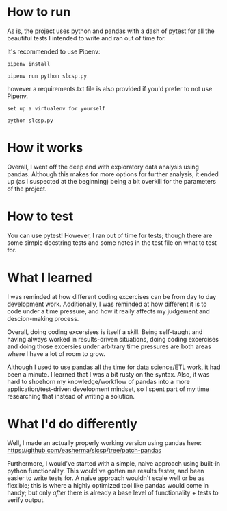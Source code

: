 # How to run


As is, the project uses python and pandas with a dash of pytest for all the
beautiful tests I intended to write and ran out of time for.

It's recommended to use Pipenv:

`pipenv install`

`pipenv run python slcsp.py`

however a requirements.txt file is also provided
if you'd prefer to not use Pipenv.

`set up a virtualenv for yourself`

`python slcsp.py`


# How it works

Overall, I went off the deep end with exploratory data analysis using pandas.
Although this makes for more options for further analysis, it ended up (as I suspected at the beginning) being a bit overkill for the parameters of the project.

# How to test

You can use pytest! However, I ran out of time for tests; though there are some simple docstring tests
and some notes in the test file on what to test for. 

# What I learned

I was reminded at how different coding excercises can be from day to day development work. Additionally, I was reminded at how different it is to code under a time pressure, and how it really affects my judgement and descion-making process. 

Overall, doing coding excersises is itself a skill. Being self-taught and having always worked in results-driven situations, doing coding excercises and doing those excersies under arbitrary time pressures are both areas where I have a lot of room to grow. 

Although I used to use pandas all the time for data science/ETL work, it had been a minute. I learned that I was a bit rusty on the syntax. Also, it was hard to shoehorn my knowledge/workflow of pandas into a more application/test-driven development mindset, so I spent part of my time researching that instead of writing a solution. 

# What I'd do differently

Well, I made an actually properly working version using pandas here: https://github.com/easherma/slcsp/tree/patch-pandas

Furthermore, I would've started with a simple, naive approach using built-in python functionality. This would've gotten me results faster, and been easier to write tests for. A naive approach wouldn't scale well or be as flexible; this is where a highly optimized tool like pandas would come in handy; but only _after_ there is already a base level of functionality + tests to verify output. 
